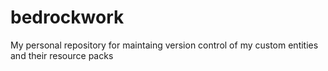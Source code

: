 # bedrockwork
My personal repository for maintaing version control of my custom entities and their resource packs
